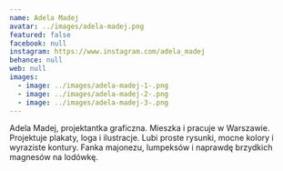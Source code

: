 ```yaml
---
name: Adela Madej
avatar: ../images/adela-madej.png
featured: false
facebook: null
instagram: https://www.instagram.com/adela_madej
behance: null
web: null
images:
  - image: ../images/adela-madej-1-.png
  - image: ../images/adela-madej-2-.png
  - image: ../images/adela-madej-3-.png
---
```

Adela Madej, projektantka graficzna. Mieszka i pracuje w Warszawie.\
Projektuje plakaty, loga i ilustracje. Lubi proste rysunki, mocne kolory i wyraziste kontury.  Fanka majonezu, lumpeksów i naprawdę brzydkich magnesów na lodówkę.
